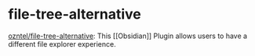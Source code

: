 # file-tree-alternative

[ozntel/file-tree-alternative](https://github.com/ozntel/file-tree-alternative): This [[Obsidian]] Plugin allows users to have a different file explorer experience.


